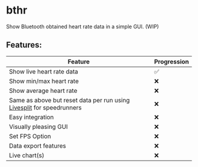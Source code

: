 # bthr

Show Bluetooth obtained heart rate data in a simple GUI. (WIP)

## Features:

| Feature | Progression |
|------------------|---|
| Show live heart rate data | ✅ |
| Show min/max heart rate   | ❌ |
| Show average heart rate   | ❌ |
| Same as above but reset data per run using [Livesplit](https://livesplit.org/) for speedrunners | ❌ |
| Easy integration | ❌ |
| Visually pleasing GUI | ❌ |
| Set FPS Option | ❌ |
| Data export features | ❌ |
| Live chart(s) | ❌ |


